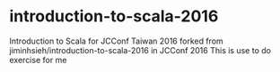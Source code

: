 # introduction-to-scala-2016
Introduction to Scala for JCConf Taiwan 2016 forked from jiminhsieh/introduction-to-scala-2016 in JCConf 2016
This is use to do exercise for me
